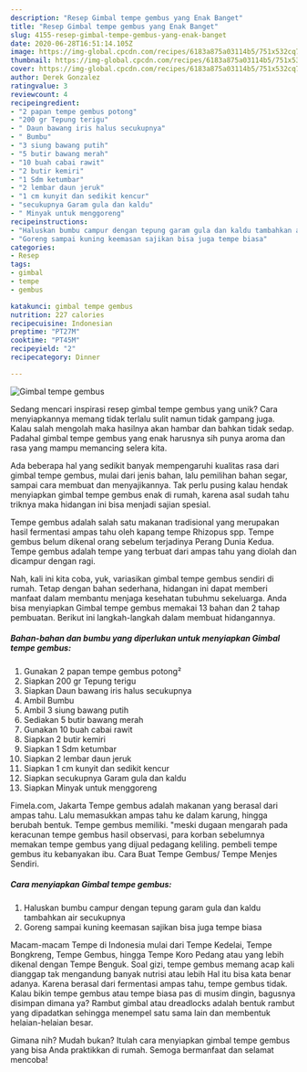 ```yaml
---
description: "Resep Gimbal tempe gembus yang Enak Banget"
title: "Resep Gimbal tempe gembus yang Enak Banget"
slug: 4155-resep-gimbal-tempe-gembus-yang-enak-banget
date: 2020-06-28T16:51:14.105Z
image: https://img-global.cpcdn.com/recipes/6183a875a03114b5/751x532cq70/gimbal-tempe-gembus-foto-resep-utama.jpg
thumbnail: https://img-global.cpcdn.com/recipes/6183a875a03114b5/751x532cq70/gimbal-tempe-gembus-foto-resep-utama.jpg
cover: https://img-global.cpcdn.com/recipes/6183a875a03114b5/751x532cq70/gimbal-tempe-gembus-foto-resep-utama.jpg
author: Derek Gonzalez
ratingvalue: 3
reviewcount: 4
recipeingredient:
- "2 papan tempe gembus potong"
- "200 gr Tepung terigu"
- " Daun bawang iris halus secukupnya"
- " Bumbu"
- "3 siung bawang putih"
- "5 butir bawang merah"
- "10 buah cabai rawit"
- "2 butir kemiri"
- "1 Sdm ketumbar"
- "2 lembar daun jeruk"
- "1 cm kunyit dan sedikit kencur"
- "secukupnya Garam gula dan kaldu"
- " Minyak untuk menggoreng"
recipeinstructions:
- "Haluskan bumbu campur dengan tepung garam gula dan kaldu tambahkan air secukupnya"
- "Goreng sampai kuning keemasan sajikan bisa juga tempe biasa"
categories:
- Resep
tags:
- gimbal
- tempe
- gembus

katakunci: gimbal tempe gembus 
nutrition: 227 calories
recipecuisine: Indonesian
preptime: "PT27M"
cooktime: "PT45M"
recipeyield: "2"
recipecategory: Dinner

---
```



![Gimbal tempe gembus](https://img-global.cpcdn.com/recipes/6183a875a03114b5/751x532cq70/gimbal-tempe-gembus-foto-resep-utama.jpg)

Sedang mencari inspirasi resep gimbal tempe gembus yang unik? Cara menyiapkannya memang tidak terlalu sulit namun tidak gampang juga. Kalau salah mengolah maka hasilnya akan hambar dan bahkan tidak sedap. Padahal gimbal tempe gembus yang enak harusnya sih punya aroma dan rasa yang mampu memancing selera kita.

Ada beberapa hal yang sedikit banyak mempengaruhi kualitas rasa dari gimbal tempe gembus, mulai dari jenis bahan, lalu pemilihan bahan segar, sampai cara membuat dan menyajikannya. Tak perlu pusing kalau hendak menyiapkan gimbal tempe gembus enak di rumah, karena asal sudah tahu triknya maka hidangan ini bisa menjadi sajian spesial.

Tempe gembus adalah salah satu makanan tradisional yang merupakan hasil fermentasi ampas tahu oleh kapang tempe Rhizopus spp. Tempe gembus belum dikenal orang sebelum terjadinya Perang Dunia Kedua. Tempe gembus adalah tempe yang terbuat dari ampas tahu yang diolah dan dicampur dengan ragi.


Nah, kali ini kita coba, yuk, variasikan gimbal tempe gembus sendiri di rumah. Tetap dengan bahan sederhana, hidangan ini dapat memberi manfaat dalam membantu menjaga kesehatan tubuhmu sekeluarga. Anda bisa menyiapkan Gimbal tempe gembus memakai 13 bahan dan 2 tahap pembuatan. Berikut ini langkah-langkah dalam membuat hidangannya.

<!--inarticleads1-->

##### Bahan-bahan dan bumbu yang diperlukan untuk menyiapkan Gimbal tempe gembus:

1. Gunakan 2 papan tempe gembus potong²
1. Siapkan 200 gr Tepung terigu
1. Siapkan  Daun bawang iris halus secukupnya
1. Ambil  Bumbu
1. Ambil 3 siung bawang putih
1. Sediakan 5 butir bawang merah
1. Gunakan 10 buah cabai rawit
1. Siapkan 2 butir kemiri
1. Siapkan 1 Sdm ketumbar
1. Siapkan 2 lembar daun jeruk
1. Siapkan 1 cm kunyit dan sedikit kencur
1. Siapkan secukupnya Garam gula dan kaldu
1. Siapkan  Minyak untuk menggoreng


Fimela.com, Jakarta Tempe gembus adalah makanan yang berasal dari ampas tahu. Lalu memasukkan ampas tahu ke dalam karung, hingga berubah bentuk. Tempe gembus memiliki. &#34;meski dugaan mengarah pada keracunan tempe gembus hasil observasi, para korban sebelumnya memakan tempe gembus yang dijual pedagang keliling. pembeli tempe gembus itu kebanyakan ibu. Cara Buat Tempe Gembus/ Tempe Menjes Sendiri. 

<!--inarticleads2-->

##### Cara menyiapkan Gimbal tempe gembus:

1. Haluskan bumbu campur dengan tepung garam gula dan kaldu tambahkan air secukupnya
1. Goreng sampai kuning keemasan sajikan bisa juga tempe biasa


Macam-macam Tempe di Indonesia mulai dari Tempe Kedelai, Tempe Bongkreng, Tempe Gembus, hingga Tempe Koro Pedang atau yang lebih dikenal dengan Tempe Benguk. Soal gizi, tempe gembus memang acap kali dianggap tak mengandung banyak nutrisi atau lebih Hal itu bisa kata benar adanya. Karena berasal dari fermentasi ampas tahu, tempe gembus tidak. Kalau bikin tempe gembus atau tempe biasa pas di musim dingin, bagusnya disimpan dimana ya? Rambut gimbal atau dreadlocks adalah bentuk rambut yang dipadatkan sehingga menempel satu sama lain dan membentuk helaian-helaian besar. 

Gimana nih? Mudah bukan? Itulah cara menyiapkan gimbal tempe gembus yang bisa Anda praktikkan di rumah. Semoga bermanfaat dan selamat mencoba!
